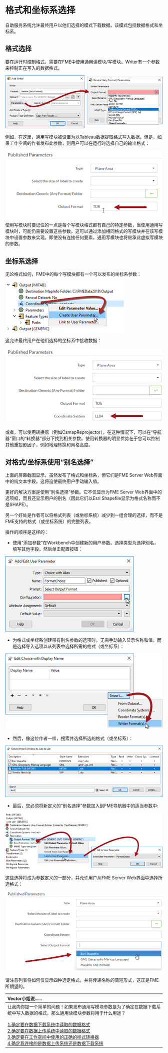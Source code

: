 # 格式和坐标系选择

自助服务系统允许最终用户以他们选择的模式下载数据。该模式包括数据格式和坐标系。

## 格式选择

要在运行时控制格式，需要在FME中使用通用读模块/写模块。Writer有一个参数来控制正在写入的数据格式。

[![](../.gitbook/assets/img5.006.genericwriterformatparameter.png)](https://github.com/xuhengxx/FMETraining-1/tree/f1cdae5373cf9425ee2d148732792713c9043d44/ServerAuthoring5SelfServeParameters/Images/Img5.006.GenericWriterFormatParameter.png)

例如，在这里，通用写模块被设置为以Tableau数据提取格式写入数据。但是，如果工作空间的作者发布此参数，则用户可以在运行时选择自己的输出格式：

[![](../.gitbook/assets/img5.007.genericwriterparameterprompt.png)](https://github.com/xuhengxx/FMETraining-1/tree/f1cdae5373cf9425ee2d148732792713c9043d44/ServerAuthoring5SelfServeParameters/Images/Img5.007.GenericWriterParameterPrompt.png)

使用写模块时要记住的一点是每个写模块格式都有自己的特定参数，当使用通用写模块时，可能仍需要设置这些参数。这可以通过添加相同格式的写模块并在该写模块中设置参数来实现。即使没有连接任何要素，通用写模块也将继承此虚拟写模块的参数。

## 坐标系选择

无论格式如何，FME中的每个写模块都有一个可以发布的坐标系参数：

[![](../.gitbook/assets/img5.008.writercoordsysparameter.png)](https://github.com/xuhengxx/FMETraining-1/tree/f1cdae5373cf9425ee2d148732792713c9043d44/ServerAuthoring5SelfServeParameters/Images/Img5.008.WriterCoordSysParameter.png)

这允许最终用户在他们选择的坐标系中接收数据：

[![](../.gitbook/assets/img5.009.writercoordsysparameterprompt.png)](https://github.com/xuhengxx/FMETraining-1/tree/f1cdae5373cf9425ee2d148732792713c9043d44/ServerAuthoring5SelfServeParameters/Images/Img5.009.WriterCoordSysParameterPrompt.png)

或者，可以使用转换器（例如CsmapReprojector），在这种情况下，可以在“导航器”窗口的“转换器”部分下找到相关参数。使用转换器的明显优势在于您可以控制其他重投影因子，例如地理转换和网格高度。

## 对格式/坐标系使用“别名选择”

上面的屏幕截图显示，虽然发布了格式和坐标系，但它们是FME Server Web界面中的纯文本字段。这将迫使最终用户手动输入值。

更好的解决方案是使用“别名选择”参数。它不仅显示为FME Server Web界面中的选项框，而且还显示用户的别名（因此它们以Esri Shapefile显示为格式名称而不是SHAPE）。

另一个好处是作者可以将格式列表（或坐标系统）减少到一组合理的选择，而不是FME支持的格式（或坐标系统）的完整列表。

操作的顺序是这样的：

* 使用“添加参数”在Workbench中创建新的用户参数。选择类型为选择别名，填写其他字段，然后单击配置按钮：

[![](../.gitbook/assets/img5.010.choicewithaliascreation.png)](https://github.com/xuhengxx/FMETraining-1/tree/f1cdae5373cf9425ee2d148732792713c9043d44/ServerAuthoring5SelfServeParameters/Images/Img5.010.ChoiceWithAliasCreation.png)

* 为格式或坐标系创建带有别名参数的选项时，无需手动输入显示名称和值。而是选择导入选项以从列表中选择所需的格式（或坐标系）：

[![](../.gitbook/assets/img5.011.choicewithaliasimportformat.png)](https://github.com/xuhengxx/FMETraining-1/tree/f1cdae5373cf9425ee2d148732792713c9043d44/ServerAuthoring5SelfServeParameters/Images/Img5.011.ChoiceWithAliasImportFormat.png)

* 然后，像这位作者一样，搜索并选择所选的格式（或坐标系）：

[![](../.gitbook/assets/img5.012.choicewithaliasformatpick.png)](https://github.com/xuhengxx/FMETraining-1/tree/f1cdae5373cf9425ee2d148732792713c9043d44/ServerAuthoring5SelfServeParameters/Images/Img5.012.ChoiceWithAliasFormatPick.png)

* 最后，您必须将新定义的“别名选择”参数加入到FME导航器中的适当参数中:

[![](../.gitbook/assets/img5.013.publishedparameterlink.png)](https://github.com/xuhengxx/FMETraining-1/tree/f1cdae5373cf9425ee2d148732792713c9043d44/ServerAuthoring5SelfServeParameters/Images/Img5.013.PublishedParameterLink.png)

这些选择将成为参数定义的一部分，并允许用户从FME Server Web界面中选择所选格式：

[![](../.gitbook/assets/img5.014.choicewithaliascoordsysselected.png)](https://github.com/xuhengxx/FMETraining-1/tree/f1cdae5373cf9425ee2d148732792713c9043d44/ServerAuthoring5SelfServeParameters/Images/Img5.014.ChoiceWithAliasCoordSysSelected.png)

请注意列表将如何仅显示四种选定格式，并将传递名称的简短形式，这正是FME所期望的。

|  Vector小姐说...... |
| :--- |
|  让我向你提一个简单的问题！如果发布通用写模块参数是为了确定在数据下载系统中写入数据的格式，那么通用读模块参数将用于什么用途？  <br><br>[1.确定要在数据下载系统中读取的数据格式](http://52.73.3.37/fmedatastreaming/Manual/QAResponse2017.fmw?chapter=22&question=5&answer=1&DestDataset_TEXTLINE=C%3A%5CFMEOutput%5CQAResponse.html) <br>[2.确定要在数据上传系统中读取的数据格式](http://52.73.3.37/fmedatastreaming/Manual/QAResponse2017.fmw?chapter=22&question=5&answer=2&DestDataset_TEXTLINE=C%3A%5CFMEOutput%5CQAResponse.html) <br>[3.确定要在工作空间中使用的正确的样式转换器](http://52.73.3.37/fmedatastreaming/Manual/QAResponse2017.fmw?chapter=22&question=5&answer=3&DestDataset_TEXTLINE=C%3A%5CFMEOutput%5CQAResponse.html) <br>[4.确定我连接的是数据上传系统还是数据下载系统](http://52.73.3.37/fmedatastreaming/Manual/QAResponse2017.fmw?chapter=22&question=5&answer=4&DestDataset_TEXTLINE=C%3A%5CFMEOutput%5CQAResponse.html) |

